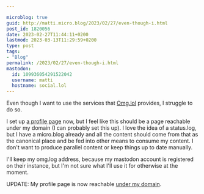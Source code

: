 ```yaml
---

microblog: true
guid: http://matti.micro.blog/2023/02/27/even-though-i.html
post_id: 1820056
date: 2023-02-27T11:44:11+0200
lastmod: 2023-03-13T11:29:59+0200
type: post
tags:
- "Blog"
permalink: /2023/02/27/even-though-i.html
mastodon:
  id: 109936054291522042
  username: matti
  hostname: social.lol
---
```

Even though I want to use the services that [Omg.lol](https://omg.lol) provides, I struggle to do so.

I set up [a profile page](https://omg.lol/matti) now, but I feel like this should be a page reachable under my domain (I can probably set this up). I love the idea of a status.log, but I have a micro.blog already and all the content should come from that as the canonical place and be fed into other means to consume my content. I don't want to produce parallel content or keep things up to date manually.

I'll keep my omg.log address, because my mastodon account is registered on their instance, but I'm not sure what I'll use it for otherwise at the moment.

UPDATE: My profile page is now reachable [under my domain](https://martin-haehnel.de).
